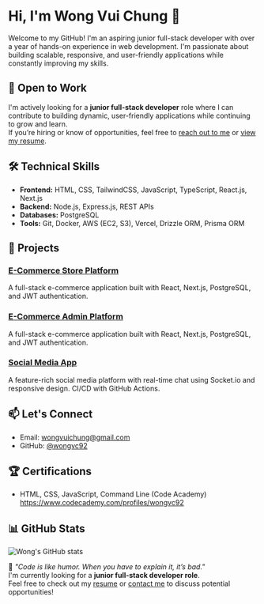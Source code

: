# Hi, I'm Wong Vui Chung 👋
Welcome to my GitHub! I'm an aspiring junior full-stack developer with over a year of hands-on experience in web development. I'm passionate about building scalable, responsive, and user-friendly applications while constantly improving my skills.

## 💼 Open to Work
I'm actively looking for a **junior full-stack developer** role where I can contribute to building dynamic, user-friendly applications while continuing to grow and learn.  
If you’re hiring or know of opportunities, feel free to [reach out to me](mailto:wongvuichung@gmail.com) or [view my resume](https://drive.google.com/file/d/1fEbKGJp-f2Z4mutRdcEp0k2BVAkpfCEx/view?usp=sharing).

## 🛠 Technical Skills
- **Frontend:** HTML, CSS, TailwindCSS, JavaScript, TypeScript, React.js, Next.js
- **Backend:** Node.js, Express.js, REST APIs
- **Databases:** PostgreSQL
- **Tools:** Git, Docker, AWS (EC2, S3), Vercel, Drizzle ORM, Prisma ORM

## 🚀 Projects

### [E-Commerce Store Platform](https://github.com/wongvc92/nextjs-ecom-store)
A full-stack e-commerce application built with React, Next.js, PostgreSQL, and JWT authentication.

### [E-Commerce Admin Platform](https://github.com/wongvc92/nextjs-ecom-admin)
A full-stack e-commerce application built with React, Next.js, PostgreSQL, and JWT authentication.

### [Social Media App](https://github.com/wongvc92/onlyfriends)
A feature-rich social media platform with real-time chat using Socket.io and responsive design. CI/CD with GitHub Actions.

## 📫 Let's Connect
- Email: [wongvuichung@gmail.com](mailto:wongvuichung@gmail.com)
- GitHub: [@wongvc92](https://github.com/wongvc92)

## 🏆 Certifications
- HTML, CSS, JavaScript, Command Line (Code Academy)
  https://www.codecademy.com/profiles/wongvc92

## 📊 GitHub Stats
![Wong's GitHub stats](https://github-readme-stats.vercel.app/api?username=wongvc92&show_icons=true&theme=radical)

🌟 _"Code is like humor. When you have to explain it, it’s bad."_  
I'm currently looking for a **junior full-stack developer role**.  
Feel free to check out my [resume](https://drive.google.com/file/d/1fEbKGJp-f2Z4mutRdcEp0k2BVAkpfCEx/view?usp=sharing) or [contact me](mailto:wongvuichung@gmail.com) to discuss potential opportunities!
